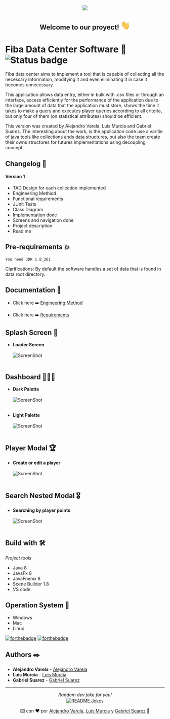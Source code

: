<div align="center">
<img src="https://github.com/alejandro945/fiba-data-control/blob/master/src/ui/assets/images/logo.png">
</div>
<div align="center">
<h2> Welcome to our proyect! <img src="https://github.com/ABSphreak/ABSphreak/blob/master/gifs/Hi.gif" width="30px"></h2>
</div>

# Fiba Data Center Software 🏀 ![Status badge](https://img.shields.io/badge/finished-red)

Fiba data center aims to implement a tool that is capable of collecting all the necessary information, modifying it and even eliminating it in case it becomes unnecessary.

This application allows data entry, either in bulk with .csv files or through an interface, access efficiently for the performance of the application due to the large amount of
data that the application must store, shows the time it takes to make a query and executes player queries according to all criteria, but only four of them (on statistical
attributes) should be efficient.

This version was created by Alejandro Varela, Luis Murcia and Gabriel Suarez. The interesting about the work, is the application code use a varitie of java tools like collections ands data structures, but also the team create their owns structures for futures implementations using decoupling concept.

## Changelog 🎯

#### Version 1
* TAD Design for each collection implemented
* Engineering Methiod
* Functional requirements
* JUnit Tests
* Class Diagram
* Implementation done
* Screens and navigation done
* Project description
* Read me

## Pre-requirements 💥
```
You need JDK 1.8_261
```

Clarifications: By default the software handles a set of data that is found in data root directory.

## Documentation 📃

* Click here ➡️ [Engineering Method](https://github.com/alejandro945/fiba-data-control/blob/master/docs/ENGINEERING%20METHOD.pdf)

* Click here ➡️ [Requirements](https://github.com/alejandro945/fiba-data-control/blob/master/docs/FUNCTIONAL%20REQUIREMENTS.pdf)

## Splash Screen 🚀
* <b>Loader Screen</b> <br><br>
![ScreenShot](https://github.com/alejandro945/fiba-data-control/blob/master/src/ui/assets/images/Screen5.png)<br><br>

## Dashboard ⛹🏾‍♂️

* <b>Dark Palette</b> <br><br>
![ScreenShot](https://github.com/alejandro945/fiba-data-control/blob/master/src/ui/assets/images/Screen1.png)<br><br>

* <b>Light Palette</b> <br><br>
![ScreenShot](https://github.com/alejandro945/fiba-data-control/blob/master/src/ui/assets/images/Screen2.png)<br><br>

## Player Modal 🏆

* <b>Create or edit a player</b> <br><br>
![ScreenShot](https://github.com/alejandro945/fiba-data-control/blob/master/src/ui/assets/images/Screen4.png)<br><br>

## Search Nested Modal 🎖

* <b>Searching by player points</b> <br><br>
![ScreenShot](https://github.com/alejandro945/fiba-data-control/blob/master/src/ui/assets/images/Screen3.png)<br><br>

## Build with 🛠️

_Project tools_

* Java 8
* JavaFx 8
* JavaFoenix 8
* Scene Builder 1.8
* VS code

## Operation System 📢

* Windows
* Mac
* Linux

[![forthebadge](https://forthebadge.com/images/badges/made-with-java.svg)](https://forthebadge.com) [![forthebadge](https://forthebadge.com/images/badges/built-with-love.svg)](https://forthebadge.com)
## Authors ✒️

* **Alejandro Varela**  - [Alejandro Varela](https://github.com/alejandro945)
* **Luis Murcia**  - [Luis Murcia](https://github.com/luis486)
* **Gabriel Suarez** - [Gabriel Suarez](https://github.com/GabrielSB19)
---
<div align="center">
<i>Random dev joke for you!</i><br>
<a href="https://readme-jokes.vercel.app"><img align="center" src="https://readme-jokes.vercel.app/api" alt="README Jokes"></a>


⌨️ con ❤️ por [Alejandro Varela](https://github.com/alejandro945), [Luis Murcia](https://github.com/luis486) y [Gabriel Suarez](https://github.com/GabrielSB19) 🚀